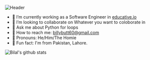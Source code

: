 ![Header](https://www.rafaeldejongh.com/wp-content/uploads/2017/08/Synthwave-Neon-80s-Background-Marmoset-Revamp.jpg)

- 🥝 I’m currently working as a Software Engineer in [educative.io](https://educative.io)
- 🍉 I’m looking to collaborate on Whatever you want to coloborate in
- 🍋 Ask me about Python for loops
- 🍍 How to reach me: billybutt60@gmail.com
- 🍉 Pronouns: He/Him/The Homie
- 🥭 Fun fact: I'm from Pakistan, Lahore.


![Bilal's github stats](https://github-readme-stats.vercel.app/api?username=b3ingbilal&show_icons=true&theme=radical)
